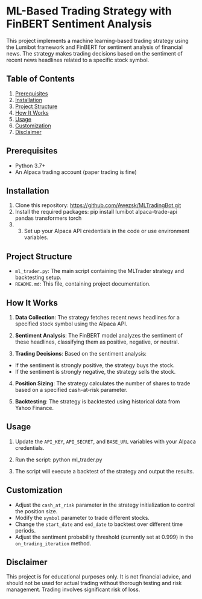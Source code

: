 # ML-Based Trading Strategy with FinBERT Sentiment Analysis

This project implements a machine learning-based trading strategy using the Lumibot framework and FinBERT for sentiment analysis of financial news. The strategy makes trading decisions based on the sentiment of recent news headlines related to a specific stock symbol.

## Table of Contents
1. [Prerequisites](#prerequisites)
2. [Installation](#installation)
3. [Project Structure](#project-structure)
4. [How It Works](#how-it-works)
5. [Usage](#usage)
6. [Customization](#customization)
7. [Disclaimer](#disclaimer)

## Prerequisites

- Python 3.7+
- An Alpaca trading account (paper trading is fine)

## Installation

1. Clone this repository: https://github.com/Awezsk/MLTradingBot.git
2. Install the required packages: pip install lumibot alpaca-trade-api pandas transformers torch
3. 3. Set up your Alpaca API credentials in the code or use environment variables.

## Project Structure

- `ml_trader.py`: The main script containing the MLTrader strategy and backtesting setup.
- `README.md`: This file, containing project documentation.

## How It Works

1. **Data Collection**: The strategy fetches recent news headlines for a specified stock symbol using the Alpaca API.

2. **Sentiment Analysis**: The FinBERT model analyzes the sentiment of these headlines, classifying them as positive, negative, or neutral.

3. **Trading Decisions**: Based on the sentiment analysis:
- If the sentiment is strongly positive, the strategy buys the stock.
- If the sentiment is strongly negative, the strategy sells the stock.

4. **Position Sizing**: The strategy calculates the number of shares to trade based on a specified cash-at-risk parameter.

5. **Backtesting**: The strategy is backtested using historical data from Yahoo Finance.

## Usage

1. Update the `API_KEY`, `API_SECRET`, and `BASE_URL` variables with your Alpaca credentials.

2. Run the script: python ml_trader.py
3. The script will execute a backtest of the strategy and output the results.

## Customization

- Adjust the `cash_at_risk` parameter in the strategy initialization to control the position size.
- Modify the `symbol` parameter to trade different stocks.
- Change the `start_date` and `end_date` to backtest over different time periods.
- Adjust the sentiment probability threshold (currently set at 0.999) in the `on_trading_iteration` method.

## Disclaimer

This project is for educational purposes only. It is not financial advice, and should not be used for actual trading without thorough testing and risk management. Trading involves significant risk of loss.
